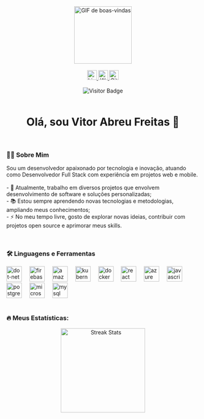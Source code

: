 <div align="center">
  <!-- Imagem animada para dar um toque especial -->
  <img height="150" src="https://media.giphy.com/media/M9gbBd9nbDrOTu1Mqx/giphy.gif" alt="GIF de boas-vindas" />
</div>

<br/>

<div align="center">
  <!-- Badge do LinkedIn -->
  <a href="https://www.linkedin.com/in/vitor-abreu-freitas/" target="_blank">
    <img src="https://img.shields.io/badge/LinkedIn-0077B5?style=for-the-badge&logo=linkedin&logoColor=white" height="25" alt="LinkedIn">
  </a>
  <!-- Badge do Site Pessoal -->
  <a href="https://vitorabreu.netlify.app/" target="_blank">
    <img src="https://img.shields.io/badge/Website-000000?style=for-the-badge&logo=google-chrome&logoColor=white" height="25" alt="Website">
  </a>
  <!-- Badge do GitHub (opcional, para reforçar) -->
  <a href="https://github.com/vitorvaf" target="_blank">
    <img src="https://img.shields.io/badge/GitHub-181717?style=for-the-badge&logo=github&logoColor=white" height="25" alt="GitHub">
  </a>
</div>

<br/>

<div align="center">
  <!-- Badge de visitantes -->
  <img src="https://visitor-badge.laobi.icu/badge?page_id=vitorvaf.vitorvaf" alt="Visitor Badge" />
</div>

<br/>

<h1 align="center">Olá, sou Vitor Abreu Freitas 👋</h1>

<br/>

<h3 align="left">👨‍💻 Sobre Mim</h3>

<p align="left">
  Sou um desenvolvedor apaixonado por tecnologia e inovação, atuando como Desenvolvedor Full Stack com experiência em projetos web e mobile.<br/><br/>
  - 🔭 Atualmente, trabalho em diversos projetos que envolvem desenvolvimento de software e soluções personalizadas;<br/>
  - 📚 Estou sempre aprendendo novas tecnologias e metodologias, ampliando meus conhecimentos;<br/>
  - ⚡ No meu tempo livre, gosto de explorar novas ideias, contribuir com projetos open source e aprimorar meus skills.
</p>

<br/>

<h3 align="left">🛠️ Linguagens e Ferramentas</h3>

<div align="left">
  <!-- Lista de tecnologias; você pode ajustar os ícones conforme suas habilidades -->
 <img src="https://cdn.jsdelivr.net/gh/devicons/devicon/icons/dot-net/dot-net-plain-wordmark.svg" height="40" alt="dot-net logo"  />
  <img width="12" />
  <img src="https://cdn.jsdelivr.net/gh/devicons/devicon/icons/firebase/firebase-plain-wordmark.svg" height="40" alt="firebase logo"  />
  <img width="12" />
  <img src="https://cdn.jsdelivr.net/gh/devicons/devicon/icons/amazonwebservices/amazonwebservices-line-wordmark.svg" height="40" alt="amazonwebservices logo"  />
  <img width="12" />
  <img src="https://cdn.jsdelivr.net/gh/devicons/devicon/icons/kubernetes/kubernetes-plain.svg" height="40" alt="kubernetes logo"  />
  <img width="12" />
  <img src="https://cdn.jsdelivr.net/gh/devicons/devicon/icons/docker/docker-plain-wordmark.svg" height="40" alt="docker logo"  />
  <img width="12" />
  <img src="https://cdn.jsdelivr.net/gh/devicons/devicon/icons/react/react-original.svg" height="40" alt="react logo"  />
  <img width="12" />
  <img src="https://cdn.jsdelivr.net/gh/devicons/devicon/icons/azure/azure-original.svg" height="40" alt="azure logo"  />
  <img width="12" />
  <img src="https://cdn.jsdelivr.net/gh/devicons/devicon/icons/javascript/javascript-original.svg" height="40" alt="javascript logo"  />
  <img width="12" />
  <img src="https://cdn.jsdelivr.net/gh/devicons/devicon/icons/postgresql/postgresql-original.svg" height="40" alt="postgresql logo"  />
  <img width="12" />
  <img src="https://cdn.jsdelivr.net/gh/devicons/devicon/icons/microsoftsqlserver/microsoftsqlserver-plain.svg" height="40" alt="microsoftsqlserver logo"  />
  <img width="12" />
  <img src="https://cdn.jsdelivr.net/gh/devicons/devicon/icons/mysql/mysql-original.svg" height="40" alt="mysql logo"  />
  <!-- Adicione ou remova conforme necessário -->
</div>

<br/>

<h3 align="left">🔥 Meus Estatísticas:</h3>

<div align="center">
  <!-- Estatísticas de contribuição (streaks, por exemplo) -->
  <img src="https://streak-stats.demolab.com?user=vitorvaf&locale=pt-br&mode=daily&theme=dark&hide_border=false&border_radius=5&order=3" height="220" alt="Streak Stats" />
</div>
